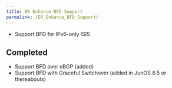 ```yaml
---
title: ER Enhance BFD Support
permalink: /ER_Enhance_BFD_Support/
---
```


-   Support BFD for IPv6-only ISIS

Completed
---------

-   Support BFD over eBGP (added)
-   Support BFD with Graceful Switchover (added in JunOS 8.5 or thereabouts)
